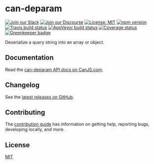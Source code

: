 # can-deparam

[![Join our Slack](https://img.shields.io/badge/slack-join%20chat-611f69.svg)](https://www.bitovi.com/community/slack?utm_source=badge&utm_medium=badge&utm_campaign=pr-badge&utm_content=badge)
[![Join our Discourse](https://img.shields.io/discourse/https/forums.bitovi.com/posts.svg)](https://forums.bitovi.com/?utm_source=badge&utm_medium=badge&utm_campaign=pr-badge&utm_content=badge)
[![License: MIT](https://img.shields.io/badge/license-MIT-blue.svg)](https://github.com/canjs/can-deparam/blob/master/LICENSE.md)
[![npm version](https://badge.fury.io/js/can-deparam.svg)](https://www.npmjs.com/package/can-deparam)
[![Travis build status](https://travis-ci.org/canjs/can-deparam.svg?branch=master)](https://travis-ci.org/canjs/can-deparam)
[![AppVeyor build status](https://ci.appveyor.com/api/projects/status/github/canjs/can-deparam?branch=master&svg=true)](https://ci.appveyor.com/project/matthewp/can-deparam)
[![Coverage status](https://coveralls.io/repos/github/canjs/can-deparam/badge.svg?branch=master)](https://coveralls.io/github/canjs/can-deparam?branch=master)
[![Greenkeeper badge](https://badges.greenkeeper.io/canjs/can-deparam.svg)](https://greenkeeper.io/)

Deserialize a query string into an array or object.

## Documentation

Read the [can-deparam API docs on CanJS.com](https://canjs.com/doc/can-deparam.html).

## Changelog

See the [latest releases on GitHub](https://github.com/canjs/can-deparam/releases).

## Contributing

The [contribution guide](https://github.com/canjs/can-deparam/blob/master/CONTRIBUTING.md) has information on getting help, reporting bugs, developing locally, and more.

## License

[MIT](https://github.com/canjs/can-deparam/blob/master/LICENSE.md)
